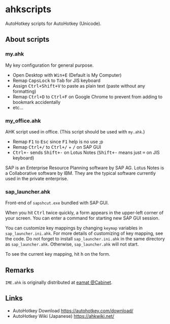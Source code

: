 ahkscripts
==========
AutoHotkey scripts for AutoHotkey (Unicode).


About scripts
-------------

### my.ahk
My key configuration for general purpose.

- Open Desktop with <kbd>Win+E</kbd> (Default is My Computer)
- Remap <kbd>CapsLock</kbd> to <kbd>Tab</kbd> for JIS keyboard
- Assign <kbd>Ctrl+Shift+V</kbd> to paste as plain text (paste without any formatting)
- Remap <kbd>Ctrl+D</kbd> to <kbd>Ctrl+F</kbd> on Google Chrome to prevent from adding to bookmark accidentally
- etc...


### my_office.ahk
AHK script used in office. (This script should be used with `my.ahk`.)

- Remap <kbd>F1</kbd> to <kbd>Esc</kbd> since <kbd>F1</kbd> help is no use ;p
- Remap <kbd>Ctrl+/</kbd> to <kbd>Ctrl+/</kbd> + <kbd>/</kbd> on SAP GUI
- <kbd>Ctrl+-</kbd> sends <kbd>Shift+-</kbd> on Lotus Notes (<kbd>Shift+-</kbd> means just <kbd>=</kbd> on JIS keyboard)

SAP is an Enterprise Resource Planning software by SAP AG.
Lotus Notes is a Collaborative software by IBM.
They are the typical software currently used in the private enterprise.


### sap_launcher.ahk
Front-end of `sapshcut.exe` bundled with SAP GUI.

When you hit <kbd>Ctrl</kbd> twice quickly, a form appears in the upper-left corner of your screen.
You can enter a command for starting new SAP GUI session.

You can customize key mappings by changing `keymap` variables in `sap_launcher.ini.ahk`.
For more details of customizing of key mapping, see the code.
Do not forget to install `sap_launcher.ini.ahk` in the same directory as `sap_launcher.ahk`.
Otherwise, `sap_launcher.ahk` will not start.

To see the current key mapping, hit <kbd>h</kbd> on the form.


Remarks
-------

`IME.ahk` is originally distributed at [eamat @Cabinet](http://www6.atwiki.jp/eamat/).


Links
-----
- AutoHotkey Download https://autohotkey.com/download/
- AutoHotkey Wiki (Japanese) https://ahkwiki.net/

